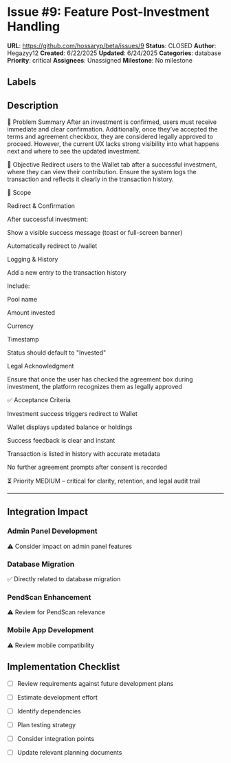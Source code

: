 # Issue #9: Feature Post-Investment Handling

**URL**: https://github.com/hossaryp/beta/issues/9
**Status**: CLOSED
**Author**: Hegazyy12
**Created**: 6/22/2025
**Updated**: 6/24/2025
**Categories**: database
**Priority**: critical
**Assignees**: Unassigned
**Milestone**: No milestone

## Labels


## Description
📌 Problem Summary
After an investment is confirmed, users must receive immediate and clear confirmation. Additionally, once they’ve accepted the terms and agreement checkbox, they are considered legally approved to proceed. However, the current UX lacks strong visibility into what happens next and where to see the updated investment.

🎯 Objective
Redirect users to the Wallet tab after a successful investment, where they can view their contribution. Ensure the system logs the transaction and reflects it clearly in the transaction history.

🧩 Scope

Redirect & Confirmation

After successful investment:

Show a visible success message (toast or full-screen banner)

Automatically redirect to /wallet

Logging & History

Add a new entry to the transaction history

Include:

Pool name

Amount invested

Currency

Timestamp

Status should default to "Invested"

Legal Acknowledgment

Ensure that once the user has checked the agreement box during investment, the platform recognizes them as legally approved

✅ Acceptance Criteria

Investment success triggers redirect to Wallet

Wallet displays updated balance or holdings

Success feedback is clear and instant

Transaction is listed in history with accurate metadata

No further agreement prompts after consent is recorded

⏳ Priority
MEDIUM – critical for clarity, retention, and legal audit trail



---

## Integration Impact

### Admin Panel Development
⚠️ Consider impact on admin panel features

### Database Migration  
✅ Directly related to database migration

### PendScan Enhancement
⚠️ Review for PendScan relevance

### Mobile App Development
⚠️ Review mobile compatibility

## Implementation Checklist
- [ ] Review requirements against future development plans
- [ ] Estimate development effort  
- [ ] Identify dependencies
- [ ] Plan testing strategy
- [ ] Consider integration points
- [ ] Update relevant planning documents

